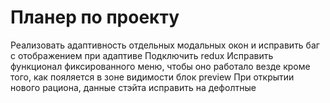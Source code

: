 # Планер по проекту

Реализовать адаптивность отдельных модальных окон и исправить баг с отображением при адаптиве
Подключить redux
Исправить функционал фиксированного меню, чтобы оно работало везде кроме того, как пояляется в зоне видимости блок preview
При открытии нового рациона, данные стэйта исправить на дефолтные
